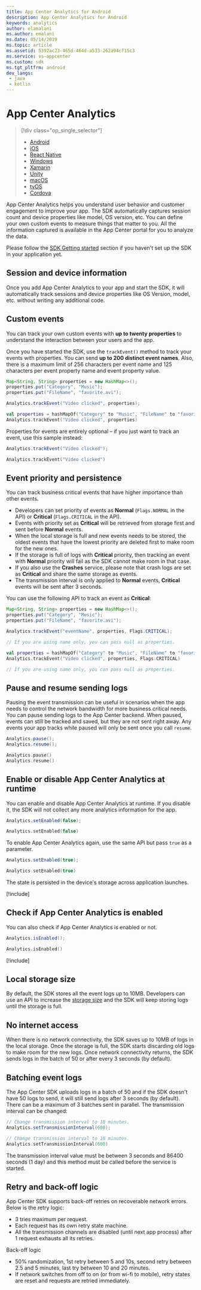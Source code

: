 ```yaml
---
title: App Center Analytics for Android
description: App Center Analytics for Android
keywords: analytics
author: elamalani
ms.author: emalani
ms.date: 05/14/2019
ms.topic: article
ms.assetid: 5392ac23-465d-464d-a533-262a94cf15c3
ms.service: vs-appcenter
ms.custom: sdk
ms.tgt_pltfrm: android
dev_langs:
 - java
 - kotlin
---
```


# App Center Analytics

> [!div  class="op_single_selector"]
> * [Android](android.md)
> * [iOS](ios.md)
> * [React Native](react-native.md)
> * [Windows](windows.md)
> * [Xamarin](xamarin.md)
> * [Unity](unity.md)
> * [macOS](macos.md)
> * [tvOS](tvos.md)
> * [Cordova](cordova.md)

App Center Analytics helps you understand user behavior and customer engagement to improve your app. The SDK automatically captures session count and device properties like model, OS version, etc. You can define your own custom events to measure things that matter to you. All the information captured is available in the App Center portal for you to analyze the data.

Please follow the [SDK Getting started](~/sdk/getting-started/android.md) section if you haven't set up the SDK in your application yet.

## Session and device information

Once you add App Center Analytics to your app and start the SDK, it will automatically track sessions and device properties like OS Version, model, etc. without writing any additional code.

## Custom events

You can track your own custom events with **up to twenty properties** to understand the interaction between your users and the app.

Once you have started the SDK, use the `trackEvent()` method to track your events with properties. You can send **up to 200 distinct event names**. Also, there is a maximum limit of 256 characters per event name and 125 characters per event property name and event property value.

```java
Map<String, String> properties = new HashMap<>();
properties.put("Category", "Music");
properties.put("FileName", "favorite.avi");

Analytics.trackEvent("Video clicked", properties);
```
```kotlin
val properties = hashMapOf("Category" to "Music", "FileName" to "favorite.avi")
Analytics.trackEvent("Video clicked", properties)
```

Properties for events are entirely optional – if you just want to track an event, use this sample instead:

```java
Analytics.trackEvent("Video clicked");
```
```kotlin
Analytics.trackEvent("Video clicked")
```

## Event priority and persistence

You can track business critical events that have higher importance than other events.

* Developers can set priority of events as **Normal** (`Flags.NORMAL` in the API) or **Critical** (`Flags.CRITICAL` in the API).
* Events with priority set as **Critical** will be retrieved from storage first and sent before **Normal** events.
* When the local storage is full and new events needs to be stored, the oldest events that have the lowest priority are deleted first to make room for the new ones.
* If the storage is full of logs with **Critical** priority, then tracking an event with
**Normal** priority will fail as the SDK cannot make room in that case.
* If you also use the **Crashes** service, please note that crash logs are set as **Critical** and share the same storage as events.
* The transmission interval is only applied to **Normal** events, **Critical** events will be sent after 3 seconds.

You can use the following API to track an event as **Critical**:

```java
Map<String, String> properties = new HashMap<>();
properties.put("Category", "Music");
properties.put("FileName", "favorite.avi");

Analytics.trackEvent("eventName", properties, Flags.CRITICAL);

// If you are using name only, you can pass null as properties.
```
```kotlin
val properties = hashMapOf("Category" to "Music", "FileName" to "favorite.avi")
Analytics.trackEvent("Video clicked", properties, Flags.CRITICAL)

// If you are using name only, you can pass null as properties.
```

## Pause and resume sending logs

Pausing the event transmission can be useful in scenarios when the app needs to control the network bandwidth for more business critical needs. You can pause sending logs to the App Center backend. When paused, events can still be tracked and saved, but they are not sent right away. Any events your app tracks while paused will only be sent once you call `resume`.

```java
Analytics.pause();
Analytics.resume();
```
```kotlin
Analytics.pause()
Analytics.resume()
```

## Enable or disable App Center Analytics at runtime

You can enable and disable App Center Analytics at runtime. If you disable it, the SDK will not collect any more analytics information for the app.

```java
Analytics.setEnabled(false);
```
```kotlin
Analytics.setEnabled(false)
```

To enable App Center Analytics again, use the same API but pass `true` as a parameter.

```java
Analytics.setEnabled(true);
```
```kotlin
Analytics.setEnabled(true)
```

The state is persisted in the device's storage across application launches.

[!include[](../android-see-async.md)]

## Check if App Center Analytics is enabled

You can also check if App Center Analytics is enabled or not.

```java
Analytics.isEnabled();
```
```kotlin
Analytics.isEnabled()
```

[!include[](../android-see-async.md)]

## Local storage size

By default, the SDK stores all the event logs up to 10MB. Developers can use an API to increase the [storage size](../other-apis/android.md#storage-size) and the SDK will keep storing logs until the storage is full.

## No internet access

When there is no network connectivity, the SDK saves up to 10MB of logs in the local storage. Once the storage is full, the SDK starts discarding old logs to make room for the new logs. Once network connectivity returns, the SDK sends logs in the batch of 50 or after every 3 seconds (by default).

## Batching event logs

The App Center SDK uploads logs in a batch of 50 and if the SDK doesn't have 50 logs to send, it will still send logs after 3 seconds (by default). There can be a maximum of 3 batches sent in parallel.
The transmission interval can be changed:

```java
// Change transmission interval to 10 minutes.
Analytics.setTransmissionInterval(600);
```
```kotlin
// Change transmission interval to 10 minutes.
Analytics.setTransmissionInterval(600)
```

The transmission interval value must be between 3 seconds and 86400 seconds (1 day) and this method must be called before the service is started.

## Retry and back-off logic

App Center SDK supports back-off retries on recoverable network errors. Below is the retry logic:

* 3 tries maximum per request.
* Each request has its own retry state machine.
* All the transmission channels are disabled (until next app process) after 1 request exhausts all its retries.

Back-off logic

* 50% randomization, 1st retry between 5 and 10s, second retry between 2.5 and 5 minutes, last try between 10 and 20 minutes.
* If network switches from off to on (or from wi-fi to mobile), retry states are reset and requests are retried immediately.

